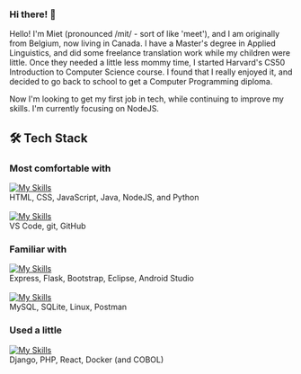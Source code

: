 ### Hi there! 👋

Hello! I'm Miet (pronounced /mit/ - sort of like 'meet'), and I am originally from Belgium, now living in Canada. I have a Master's degree in Applied Linguistics, and did some freelance translation work while my children were little. Once they needed a little less mommy time, I started Harvard's CS50 Introduction to Computer Science course. I found that I really enjoyed it, and decided to go back to school to get a Computer Programming diploma.

Now I'm looking to get my first job in tech, while continuing to improve my skills. I'm currently focusing on NodeJS.


## 🛠 Tech Stack

### Most comfortable with
[![My Skills](https://skillicons.dev/icons?i=html,css,js,java,nodejs,py)](https://skillicons.dev)
<br/>
HTML, CSS, JavaScript, Java, NodeJS, and Python
<br/>
<br/>
[![My Skills](https://skillicons.dev/icons?i=vscode,git,github&perline=6)](https://skillicons.dev)
<br/>
VS Code, git, GitHub

### Familiar with
[![My Skills](https://skillicons.dev/icons?i=express,flask,bootstrap,eclipse,androidstudio)](https://skillicons.dev)
<br/>
Express, Flask, Bootstrap, Eclipse, Android Studio
<br/>
<br/>
[![My Skills](https://skillicons.dev/icons?i=mysql,sqlite,linux,postman)](https://skillicons.dev)
<br/>
MySQL, SQLite, Linux, Postman
### Used a little
[![My Skills](https://skillicons.dev/icons?i=django,php,react,docker)](https://skillicons.dev)
<br/>
Django, PHP, React, Docker (and COBOL)
